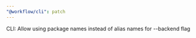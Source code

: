 ```yaml
---
"@workflow/cli": patch
---
```


CLI: Allow using package names instead of alias names for --backend flag
